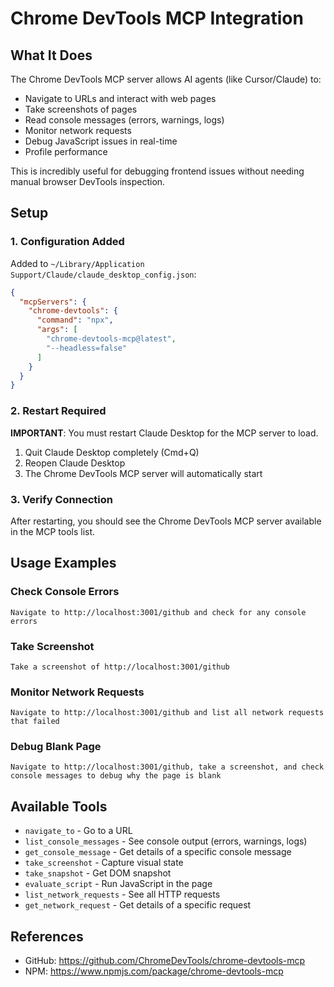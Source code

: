 # Chrome DevTools MCP Integration

## What It Does

The Chrome DevTools MCP server allows AI agents (like Cursor/Claude) to:
- Navigate to URLs and interact with web pages
- Take screenshots of pages
- Read console messages (errors, warnings, logs)
- Monitor network requests
- Debug JavaScript issues in real-time
- Profile performance

This is incredibly useful for debugging frontend issues without needing manual browser DevTools inspection.

## Setup

### 1. Configuration Added

Added to `~/Library/Application Support/Claude/claude_desktop_config.json`:

```json
{
  "mcpServers": {
    "chrome-devtools": {
      "command": "npx",
      "args": [
        "chrome-devtools-mcp@latest",
        "--headless=false"
      ]
    }
  }
}
```

### 2. Restart Required

**IMPORTANT**: You must restart Claude Desktop for the MCP server to load.

1. Quit Claude Desktop completely (Cmd+Q)
2. Reopen Claude Desktop
3. The Chrome DevTools MCP server will automatically start

### 3. Verify Connection

After restarting, you should see the Chrome DevTools MCP server available in the MCP tools list.

## Usage Examples

### Check Console Errors
```
Navigate to http://localhost:3001/github and check for any console errors
```

### Take Screenshot
```
Take a screenshot of http://localhost:3001/github
```

### Monitor Network Requests
```
Navigate to http://localhost:3001/github and list all network requests that failed
```

### Debug Blank Page
```
Navigate to http://localhost:3001/github, take a screenshot, and check console messages to debug why the page is blank
```

## Available Tools

- `navigate_to` - Go to a URL
- `list_console_messages` - See console output (errors, warnings, logs)
- `get_console_message` - Get details of a specific console message
- `take_screenshot` - Capture visual state
- `take_snapshot` - Get DOM snapshot
- `evaluate_script` - Run JavaScript in the page
- `list_network_requests` - See all HTTP requests
- `get_network_request` - Get details of a specific request

## References

- GitHub: https://github.com/ChromeDevTools/chrome-devtools-mcp
- NPM: https://www.npmjs.com/package/chrome-devtools-mcp



